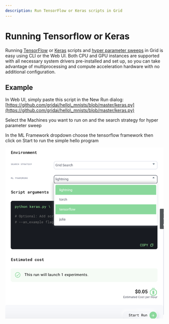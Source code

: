 ```yaml
---
description: Run TensorFlow or Keras scripts in Grid
---
```


# Running Tensorflow or Keras

Running [TensorFlow](https://www.tensorflow.org) or [Keras](https://keras.io) scripts and  [hyper parameter sweeps](https://www.grid.ai/what-are-hyperparameter-sweeps-and-why-are-they-important-to-production-machine-learning/) in Grid is easy using CLI or the Web UI. Both CPU and GPU instances are supported with all necessary system drivers pre-installed and set up, so you can take advantage of multiprocessing and compute acceleration hardware with no additional configuration.&#x20;

## Example

In Web UI,  simply paste this script in the New Run dialog: [https://github.com/gridai/hello\_mnists/blob/master/keras.py](https://github.com/gridai/hello\_mnists/blob/master/keras.py)

Select the Machines you want to run on and the search strategy for hyper parameter sweep

In the ML Framework dropdown choose the tensorflow framework then click on Start to run the simple hello program

![](<../.gitbook/assets/Screen Shot 2021-06-22 at 8.48.23 PM.png>)
